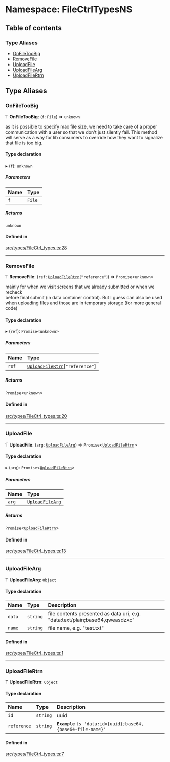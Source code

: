 # Namespace: FileCtrlTypesNS

## Table of contents

### Type Aliases

- [OnFileTooBig](../wiki/FileCtrlTypesNS#onfiletoobig)
- [RemoveFile](../wiki/FileCtrlTypesNS#removefile)
- [UploadFile](../wiki/FileCtrlTypesNS#uploadfile)
- [UploadFileArg](../wiki/FileCtrlTypesNS#uploadfilearg)
- [UploadFileRtrn](../wiki/FileCtrlTypesNS#uploadfilertrn)

## Type Aliases

### OnFileTooBig

Ƭ **OnFileTooBig**: (`f`: `File`) => `unknown`

as it is possible to specify max file size, we need to take care of a proper\
communication with a user so that we don't just silently fail. This method \
will serve as a way for lib consumers to override how they want to signalize \
that file is too big.

#### Type declaration

▸ (`f`): `unknown`

##### Parameters

| Name | Type |
| :------ | :------ |
| `f` | `File` |

##### Returns

`unknown`

#### Defined in

[src/types/FileCtrl_types.ts:28](https://github.com/decisively-io/interview-sdk/blob/446690b60c81e927aa0482c392a4609421447e92/src/types/FileCtrl_types.ts#L28)

___

### RemoveFile

Ƭ **RemoveFile**: (`ref`: [`UploadFileRtrn`](../wiki/FileCtrlTypesNS#uploadfilertrn)[``"reference"``]) => `Promise`\<`unknown`\>

mainly for when we visit screens that we already submitted or when we recheck\
before final submit (in data container control). But I guess can also be used\
when uploading files and those are in temporary storage (for more general code)

#### Type declaration

▸ (`ref`): `Promise`\<`unknown`\>

##### Parameters

| Name | Type |
| :------ | :------ |
| `ref` | [`UploadFileRtrn`](../wiki/FileCtrlTypesNS#uploadfilertrn)[``"reference"``] |

##### Returns

`Promise`\<`unknown`\>

#### Defined in

[src/types/FileCtrl_types.ts:20](https://github.com/decisively-io/interview-sdk/blob/446690b60c81e927aa0482c392a4609421447e92/src/types/FileCtrl_types.ts#L20)

___

### UploadFile

Ƭ **UploadFile**: (`arg`: [`UploadFileArg`](../wiki/FileCtrlTypesNS#uploadfilearg)) => `Promise`\<[`UploadFileRtrn`](../wiki/FileCtrlTypesNS#uploadfilertrn)\>

#### Type declaration

▸ (`arg`): `Promise`\<[`UploadFileRtrn`](../wiki/FileCtrlTypesNS#uploadfilertrn)\>

##### Parameters

| Name | Type |
| :------ | :------ |
| `arg` | [`UploadFileArg`](../wiki/FileCtrlTypesNS#uploadfilearg) |

##### Returns

`Promise`\<[`UploadFileRtrn`](../wiki/FileCtrlTypesNS#uploadfilertrn)\>

#### Defined in

[src/types/FileCtrl_types.ts:13](https://github.com/decisively-io/interview-sdk/blob/446690b60c81e927aa0482c392a4609421447e92/src/types/FileCtrl_types.ts#L13)

___

### UploadFileArg

Ƭ **UploadFileArg**: `Object`

#### Type declaration

| Name | Type | Description |
| :------ | :------ | :------ |
| `data` | `string` | file contents presented as data uri, e.g. "data:text/plain;base64,qweasdzxc" |
| `name` | `string` | file name, e.g. "test.txt" |

#### Defined in

[src/types/FileCtrl_types.ts:1](https://github.com/decisively-io/interview-sdk/blob/446690b60c81e927aa0482c392a4609421447e92/src/types/FileCtrl_types.ts#L1)

___

### UploadFileRtrn

Ƭ **UploadFileRtrn**: `Object`

#### Type declaration

| Name | Type | Description |
| :------ | :------ | :------ |
| `id` | `string` | uuid |
| `reference` | `string` | **`Example`** ```ts 'data:id={uuid};base64,{base64-file-name}' ``` |

#### Defined in

[src/types/FileCtrl_types.ts:7](https://github.com/decisively-io/interview-sdk/blob/446690b60c81e927aa0482c392a4609421447e92/src/types/FileCtrl_types.ts#L7)
